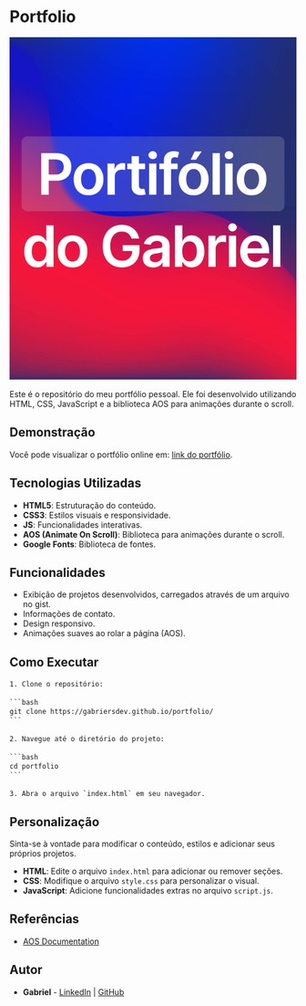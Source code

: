# Portfolio

<img src="./assets/img/banner.png" width="800px" height="600px" style="object-fit: cover" alt="Banner escrito 'Portfólio do Gabriel'">

Este é o repositório do meu portfólio pessoal. Ele foi desenvolvido utilizando HTML, CSS, JavaScript e a biblioteca AOS para animações durante o scroll.

## Demonstração

Você pode visualizar o portfólio online em: [link do portfólio](https://gabriersdev.github.io/portfolio/).

## Tecnologias Utilizadas

- **HTML5**: Estruturação do conteúdo.
- **CSS3**: Estilos visuais e responsividade.
- **JS**: Funcionalidades interativas.
- **AOS (Animate On Scroll)**: Biblioteca para animações durante o scroll.
- **Google Fonts**: Biblioteca de fontes.

## Funcionalidades

- Exibição de projetos desenvolvidos, carregados através de um arquivo no gist.
- Informações de contato.
- Design responsivo.
- Animações suaves ao rolar a página (AOS).

## Como Executar

    1. Clone o repositório:

    ```bash
    git clone https://gabriersdev.github.io/portfolio/
    ```

    2. Navegue até o diretório do projeto:

    ```bash
    cd portfolio
    ```

    3. Abra o arquivo `index.html` em seu navegador.

## Personalização

Sinta-se à vontade para modificar o conteúdo, estilos e adicionar seus próprios projetos.

- **HTML**: Edite o arquivo `index.html` para adicionar ou remover seções.
- **CSS**: Modifique o arquivo `style.css` para personalizar o visual.
- **JavaScript**: Adicione funcionalidades extras no arquivo `script.js`.

## Referências

- [AOS Documentation](https://michalsnik.github.io/aos/)

## Autor

- **Gabriel** - [LinkedIn](https://linkedin.com/in/gabrielmpribeiro) | [GitHub](https://github.com/gabriersdev)
